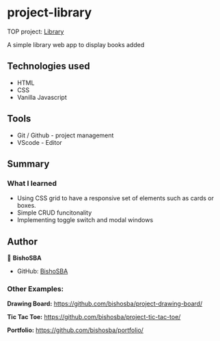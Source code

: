 # project-library
TOP project: [Library](https://bishosba.github.io/project-library/)

A simple library web app to display books added

## Technologies used
* HTML
* CSS
* Vanilla Javascript

## Tools
* Git / Github - project management
* VScode - Editor

## Summary

### What I learned

* Using CSS grid to have a responsive set of elements such as cards or boxes.
* Simple CRUD funcitonality
* Implementing toggle switch and modal windows

## Author

👤 **BishoSBA**
* GitHub: [BishoSBA](https://github.com/BishoSBA)

### Other Examples:
**Drawing Board:** https://github.com/bishosba/project-drawing-board/

**Tic Tac Toe:** https://github.com/bishosba/project-tic-tac-toe/

**Portfolio:** https://github.com/bishosba/portfolio/
